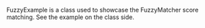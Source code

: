 FuzzyExample is a class used to showcase the FuzzyMatcher score matching. See the example on the class side.